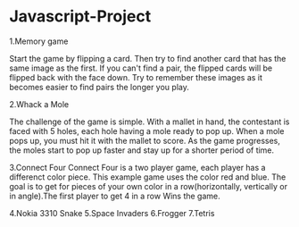 # Javascript-Project
1.Memory game

Start the game by flipping a card. Then try to find another card that has the same image as the first. 
If you can't find a pair, the flipped cards will be flipped back with the face down. 
Try to remember these images as it becomes easier to find pairs the longer you play.



2.Whack a Mole

The challenge of the game is simple. With a mallet in hand, the contestant is faced with 5 holes, each hole having a mole ready to pop up.
 When a mole pops up, you must hit it with the mallet to score.
 As the game progresses, the moles start to pop up faster and stay up for a shorter period of time.

3.Connect Four
Connect Four is a two player game,  each player has a differenct color piece. This example game uses the color red and blue.
The goal is to get for pieces of your own color in a row(horizontally, vertically or in angle).The first player to get 4 in a row Wins the game.

4.Nokia 3310 Snake 
5.Space Invaders
6.Frogger
7.Tetris